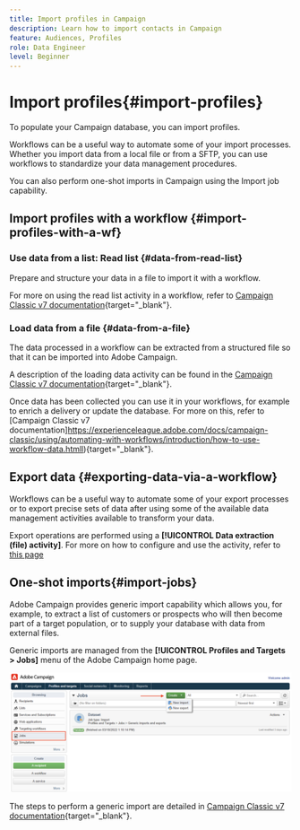 ```yaml
---
title: Import profiles in Campaign
description: Learn how to import contacts in Campaign
feature: Audiences, Profiles
role: Data Engineer
level: Beginner
---
```

# Import profiles{#import-profiles}

To populate your Campaign database, you can import profiles. 

Workflows can be a useful way to automate some of your import processes. Whether you import data from a local file or from a SFTP, you can use workflows to standardize your data management procedures.

You can also perform one-shot imports in Campaign using the Import job capability.

## Import profiles with a workflow {#import-profiles-with-a-wf}

### Use data from a list: Read list {#data-from-read-list}

Prepare and structure your data in a file to import it with a workflow.

For more on using the read list activity in a workflow, refer to [Campaign Classic v7 documentation](https://experienceleague.adobe.com/docs/campaign-classic/using/automating-with-workflows/targeting-activities/read-list.html){target="_blank"}.

### Load data from a file {#data-from-a-file}

The data processed in a workflow can be extracted from a structured file so that it can be imported into Adobe Campaign.

A description of the loading data activity can be found in the [Campaign Classic v7 documentation](https://experienceleague.adobe.com/docs/campaign-classic/using/automating-with-workflows/action-activities/data-loading--file-.html){target="_blank"}.

Once data has been collected you can use it in your workflows, for example to enrich a delivery or update the database. For more on this, refer to [Campaign Classic v7 documentation]https://experienceleague.adobe.com/docs/campaign-classic/using/automating-with-workflows/introduction/how-to-use-workflow-data.htmll){target="_blank"}.

## Export data {#exporting-data-via-a-workflow}

Workflows can be a useful way to automate some of your export processes or to export precise sets of data after using some of the available data management activities available to transform your data.

Export operations are performed using a **[!UICONTROL Data extraction (file) activity]**. For more on how to configure and use the activity, refer to [this page](../../workflow/using/extraction--file-.md)

## One-shot imports{#import-jobs}

Adobe Campaign provides generic import capability which allows you, for example, to extract a list of customers or prospects who will then become part of a target population, or to supply your database with data from external files.

Generic imports are managed from the **[!UICONTROL Profiles and Targets > Jobs]** menu of the Adobe Campaign home page.

![](assets/new-import-job.png)

The steps to perform a generic import are detailed in [Campaign Classic v7 documentation](https://experienceleague.adobe.com/docs/campaign-classic/using/getting-started/importing-and-exporting-data/generic-imports-exports/about-generic-imports-exports.html){target="_blank"}.
